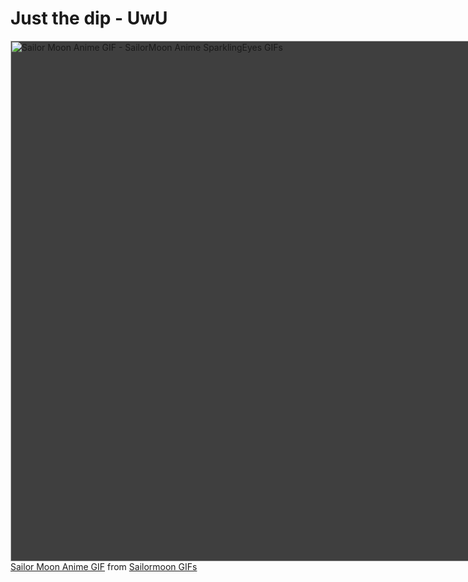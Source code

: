 # Just the dip - UwU

<a href="https://tenor.com/view/sailor-moon-anime-sparkling-eyes-excited-gif-15129235">
<img src="https://media1.tenor.com/images/030b1f757e0289de554534b666e0644d/tenor.gif?itemid=15129235" width="833" height="833" alt="Sailor Moon Anime GIF - SailorMoon Anime SparklingEyes GIFs" style="max-width: 833px; background-color: rgb(63, 63, 63);">
Sailor Moon Anime GIF</a> from <a href="https://tenor.com/search/sailormoon-gifs">Sailormoon GIFs</a>